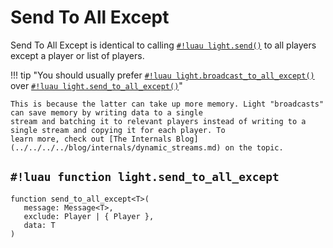 # Send To All Except

Send To All Except is identical to calling [`#!luau light.send()`](./send.md) to all players except a player or
list of players.

!!! tip "You should usually prefer [`#!luau light.broadcast_to_all_except()`](./broadcast_to_all_except.md) over [`#!luau light.send_to_all_except()`](./send_to_all_except.md)"

    This is because the latter can take up more memory. Light "broadcasts" can save memory by writing data to a single
    stream and batching it to relevant players instead of writing to a single stream and copying it for each player. To
    learn more, check out [The Internals Blog](../../../../blog/internals/dynamic_streams.md) on the topic.

## `#!luau function light.send_to_all_except`

```luau title='<!-- server --> <!-- sync -->'
function send_to_all_except<T>(
   message: Message<T>,
   exclude: Player | { Player },
   data: T
)
```
